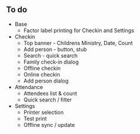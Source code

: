 ## To do

- Base
  - Factor label printing for Checkin and Settings
- Checkin
  - Top banner - Childrens Ministry, Date, Count
  - Add person - button, stub
  - Search - quick search
  - Family check-in dialog
  - Offline checkin
  - Online checkin
  - Add person dialog
- Attendance
  - Attendees list & count
  - Quick search / filter
- Settings
  - Printer selection
  - Test print
  - Offline sync / update
